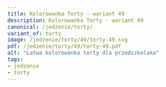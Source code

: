 ```yaml
---
title: Kolorowanka Torty - wariant 49
description: Kolorowanka Torty - wariant 49
canonical: /jedzenie/torty/
variant_of: torty
image: /jedzenie/torty/49/torty-49.svg
pdf: /jedzenie/torty/49/torty-49.pdf
alt: "Łatwa kolorowanka torty dla przedszkolaka"
tags:
- jedzenie
- torty
---
```

